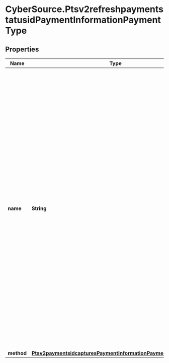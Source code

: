 # CyberSource.Ptsv2refreshpaymentstatusidPaymentInformationPaymentType

## Properties
Name | Type | Description | Notes
------------ | ------------- | ------------- | -------------
**name** | **String** | A Payment Type is an agreed means for a payee to receive legal tender from a payer. The way one pays for a commercial financial transaction. Examples: Card, Bank Transfer, Digital, Direct Debit. Possible values: - `CARD` (use this for a PIN debit transaction) - `CHECK` (use this for all eCheck payment transactions - ECP Debit, ECP Follow-on Credit, ECP StandAlone Credit) - `bankTransfer` (use for Online Bank Transafer for methods such as P24, iDeal, Estonia Bank, KCP) - `localCard` (KCP Local card via Altpay) - `carrierBilling` (KCP Carrier Billing via Altpay)  | [optional] 
**method** | [**Ptsv2paymentsidcapturesPaymentInformationPaymentTypeMethod**](Ptsv2paymentsidcapturesPaymentInformationPaymentTypeMethod.md) |  | [optional] 


